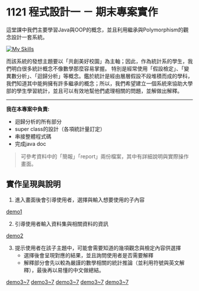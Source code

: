 # 1121 程式設計一 － 期末專案實作

這堂課中我們主要學習Java與OOP的概念，並且利用繼承與Polymorphism的觀念設計一套系統。

[![My Skills](https://skillicons.dev/icons?i=java,eclipse)](https://skillicons.dev)

而該系統的發想主題要以「共創美好校園」為主軸；因此，作為統計系的學生，我們明白很多統計概念不像數學那麼容易掌握。
特別是經常使用「假設檢定」、「變異數分析」、「迴歸分析」等概念。鑑於統計是經由層層假設不段堆積而成的學科，
我們知道其中能夠擁有許多繼承的概念；所以，我們希望建立一個系統來協助大學部的學生學習統計，並且可以有效地幫他們處理相關的問題，並解做出解釋。

***

**我在本專案中負責:**
- 迴歸分析的所有部分
- super class的設計（各項統計量訂定）
- 串接整體程式碼
- 完成java doc

> 可參考資料中的「簡報」「report」兩份檔案，其中有詳細說明與實際操作畫面。

## 實作呈現與說明

1. 進入畫面後會引導使用者，選擇與輸入想要使用的子內容

[demo1](pic/8.png)

2. 引導使用者輸入資料集與相關資料的資訊

[demo2](pic/9.png)

3. 提示使用者在該子主題中，可能會需要知道的幾項觀念與檢定內容供選擇
   - 選擇後會呈現對應的結果，並且詢問使用者是否需要解釋
   - 解釋部分會先以較為嚴謹的數學相關的統計推論（並利用符號與英文解釋），最後再以易懂的中文做總結。

[demo3~7](pic/3.png)
[demo3~7](pic/4.png)
[demo3~7](pic/5.png)
[demo3~7](pic/6.png)
[demo3~7](pic/7.png)
